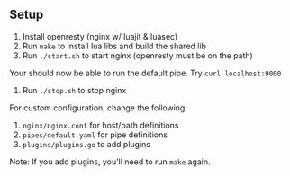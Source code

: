 ## Setup

1. Install openresty (nginx w/ luajit & luasec)
2. Run `make` to install lua libs and build the shared lib
3. Run `./start.sh` to start nginx (openresty must be on the path)

Your should now be able to run the default pipe. Try `curl localhost:9000`

1. Run `./stop.sh` to stop nginx

For custom configuration, change the following:

1. `nginx/nginx.conf` for host/path definitions
2. `pipes/default.yaml` for pipe definitions
3. `plugins/plugins.go` to add plugins

Note: If you add plugins, you'll need to run `make` again.
